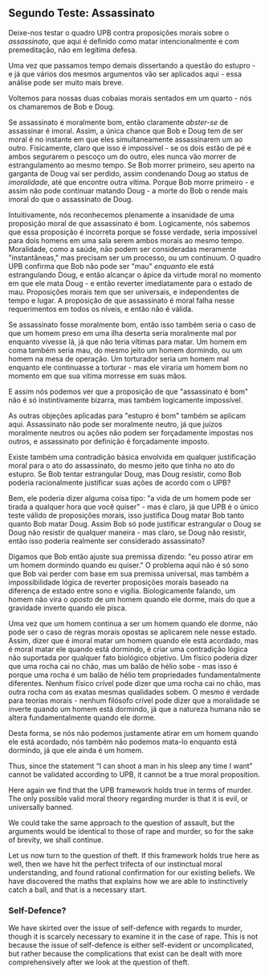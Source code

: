 ## Segundo Teste: Assassinato

Deixe-nos testar o quadro UPB contra proposições morais sobre o *assassinato*, que aqui é definido como matar intencionalmente e com premeditação, não em legítima defesa.

Uma vez que passamos tempo demais dissertando a questão do estupro - e já que vários dos mesmos argumentos vão ser aplicados aqui - essa análise pode ser muito mais breve.

Voltemos para nossas duas cobaias morais sentados em um quarto - nós os chamaremos de Bob e Doug.

Se assassinato é moralmente bom, então claramente *abster-se* de assassinar é imoral. Assim, a única chance que Bob e Doug tem de ser moral é no instante em que eles simultaneamente assassinarem um ao outro. Fisicamente, claro que isso é impossível - se os dois estão de pé e ambos segurarem o pescoço um do outro, eles nunca vão morrer de estrangulamento ao mesmo tempo. Se Bob morrer primeiro, seu aperto na garganta de Doug vai ser perdido, assim condenando Doug ao status de *imoralidade*, até que encontre outra vítima. Porque Bob morre primeiro - e assim não pode continuar matando Doug - a morte do Bob o rende mais imoral do que o assassinato de Doug.

Intuitivamente, nós reconhecemos plenamente a insanidade de uma proposição moral de que assassinato é bom. Logicamente, nós sabemos que essa proposição é incorreta porque se fosse verdade, seria impossível para dois homens em uma sala serem ambos morais ao mesmo tempo. Moralidade, como a saúde, não podem ser consideradas meramente "instantâneas," mas precisam ser um processo, ou um continuum. O quadro UPB confirma que Bob não pode ser "mau" *enquanto* ele está estrangulando Doug, e então alcançar o ápice da virtude moral no momento em que ele mata Doug - e então reverter imediatamente para o estado de mau. Proposições morais tem que ser universais, e independentes de tempo e lugar. A proposição de que assassinato é moral falha nesse requerimentos em todos os níveis, e então não é válida.

Se assassinato fosse moralmente bom, então isso também seria o caso de que um homem preso em uma ilha deserta seria moralmente mal por enquanto vivesse lá, já que não teria vítimas para matar. Um homem em coma também seria mau, do mesmo jeito um homem dormindo, ou um homem na mesa de operação. Um torturador seria um homem mal enquanto ele continuasse a torturar - mas ele viraria um homem bom no momento em que sua vítima morresse em suas mãos.

E assim nós podemos ver que a proposição de que "assassinato é bom" não é só instintivamente bizarra, mas também logicamente impossível.

As outras objeções aplicadas para "estupro é bom" também se aplicam aqui. Assassinato não pode ser moralmente neutro, já que juízos moralmente neutros ou ações não podem ser forçadamente impostas nos outros, e assassinato por definição é forçadamente imposto.

Existe também uma contradição básica envolvida em qualquer justificação moral para o ato do assassinato, do mesmo jeito que tinha no ato do estupro. Se Bob tentar estrangular Doug, mas Doug resistir, como Bob poderia racionalmente justificar suas ações de acordo com o UPB?

Bem, ele poderia dizer alguma coisa tipo: "a vida de um homem pode ser tirada a qualquer hora que você quiser" - mas é claro, já que UPB é o único teste válido de proposições morais, isso justifica Doug matar Bob tanto quanto Bob matar Doug. Assim Bob só pode justificar estrangular o Doug se Doug não resistir de qualquer maneira - mas claro, se Doug não resistir, então isso poderia realmente ser considerado assassinato?

Digamos que Bob então ajuste sua premissa dizendo: "eu posso atirar em um homem dormindo quando eu quiser." O problema aqui não é só sono que Bob vai perder com base em sua premissa universal, mas também a impossibilidade lógica de reverter proposições morais baseado na diferença de estado entre sono e vigília. Biologicamente falando, um homem não vira o *oposto* de um homem quando ele dorme, mais do que a gravidade inverte quando ele pisca.

Uma vez que um homem continua a ser um homem quando ele dorme, não pode ser o caso de regras morais opostas se aplicarem nele nesse estado. Assim, dizer que é imoral matar um homem quando ele está acordado, mas é moral matar ele quando está dormindo, é criar uma contradição lógica não suportada por qualquer fato biológico objetivo. Um físico poderia dizer que uma rocha cai no chão, mas um balão de hélio sobe - mas isso é porque uma rocha é um balão de hélio tem propriedades fundamentalmente diferentes. Nenhum físico crível pode dizer que uma rocha cai no chão, mas outra rocha com as exatas mesmas qualidades sobem. O mesmo é verdade para teorias morais - nenhum filósofo crível pode dizer que a moralidade se inverte quando um homem está dormindo, já que a natureza humana não se altera fundamentalmente quando ele dorme.

Desta forma, se nós não podemos justamente atirar em um homem quando ele está acordado, nós também não podemos mata-lo enquanto está dormindo, já que ele ainda é um homem.

Thus, since the statement “I can shoot a man in his sleep any time I want” cannot be validated according to UPB, it cannot be a true moral proposition.

Here again we find that the UPB framework holds true in terms of murder. The only possible valid moral theory regarding murder is that it is evil, or universally banned.

We could take the same approach to the question of assault, but the arguments would be identical to those of rape and murder, so for the sake of brevity, we shall continue.

Let us now turn to the question of theft. If this framework holds true here as well, then we have hit the perfect trifecta of our instinctual moral understanding, and found rational confirmation for our existing beliefs. We have discovered the maths that explains how we are able to instinctively catch a ball, and that is a necessary start.

### Self-Defence?

We have skirted over the issue of self-defence with regards to murder, though it is scarcely necessary to examine it in the case of rape. This is not because the issue of self-defence is either self-evident or uncomplicated, but rather because the complications that exist can be dealt with more comprehensively after we look at the question of theft.